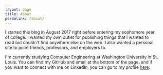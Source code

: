 ```yaml
---
layout: page
title: About
permalink: /about/
---
```


I started this blog in August 2017 right before entering my sophomore year of college. I wanted my own outlet for publishing things that I wanted to read but couldn't find anywhere else on the web. I also wanted a personal site to point friends, professors, and employers to.

I'm currently studying Computer Engineering at Washington University in St. Louis. You can find my GitHub and email at the bottom of the page, and if you want to connect with me on LinkedIn, you can go to my profile [here](https://www.linkedin.com/in/trent-andraka-5a084a133/).
